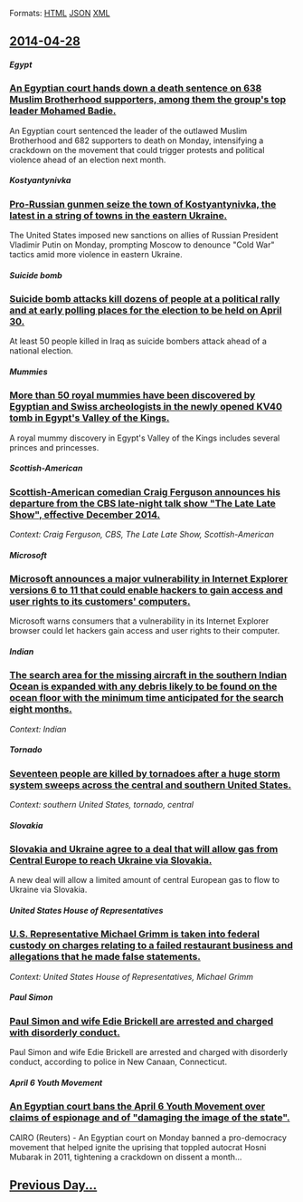 
Formats: [HTML](2014/04/28/index.html)  [JSON](2014/04/28/index.json)  [XML](2014/04/28/index.xml)  

## [2014-04-28](/news/2014/04/28/index.md)

##### Egypt
### [An Egyptian court hands down a death sentence on 638 Muslim Brotherhood supporters, among them the group's top leader Mohamed Badie. ](/news/2014/04/28/an-egyptian-court-hands-down-a-death-sentence-on-638-muslim-brotherhood-supporters-among-them-the-group-s-top-leader-mohamed-badie.md)
An Egyptian court sentenced the leader of the outlawed Muslim Brotherhood and 682 supporters to death on Monday, intensifying a crackdown on the movement that could trigger protests and political violence ahead of an election next month.

##### Kostyantynivka
### [Pro-Russian gunmen seize the town of Kostyantynivka, the latest in a string of towns in the eastern Ukraine. ](/news/2014/04/28/pro-russian-gunmen-seize-the-town-of-kostyantynivka-the-latest-in-a-string-of-towns-in-the-eastern-ukraine.md)
The United States imposed new sanctions on allies of Russian President Vladimir Putin on Monday, prompting Moscow to denounce &quot;Cold War&quot; tactics amid more violence in eastern Ukraine.

##### Suicide bomb
### [Suicide bomb attacks kill dozens of people at a political rally and at early polling places for the election to be held on April 30. ](/news/2014/04/28/suicide-bomb-attacks-kill-dozens-of-people-at-a-political-rally-and-at-early-polling-places-for-the-election-to-be-held-on-april-30.md)
At least 50 people killed in Iraq as suicide bombers attack ahead of a national election.

##### Mummies
### [More than 50 royal mummies have been discovered by Egyptian and Swiss archeologists in the newly opened KV40 tomb in Egypt's Valley of the Kings. ](/news/2014/04/28/more-than-50-royal-mummies-have-been-discovered-by-egyptian-and-swiss-archeologists-in-the-newly-opened-kv40-tomb-in-egypt-s-valley-of-the-k.md)
A royal mummy discovery in Egypt&#039;s Valley of the Kings includes several princes and princesses.

##### Scottish-American
### [Scottish-American comedian Craig Ferguson announces his departure from the CBS late-night talk show "The Late Late Show", effective December 2014. ](/news/2014/04/28/scottish-american-comedian-craig-ferguson-announces-his-departure-from-the-cbs-late-night-talk-show-the-late-late-show-effective-december.md)
_Context: Craig Ferguson, CBS, The Late Late Show, Scottish-American_

##### Microsoft
### [Microsoft announces a major vulnerability in Internet Explorer versions 6 to 11 that could enable hackers to gain access and user rights to its customers' computers. ](/news/2014/04/28/microsoft-announces-a-major-vulnerability-in-internet-explorer-versions-6-to-11-that-could-enable-hackers-to-gain-access-and-user-rights-to.md)
Microsoft warns consumers that a vulnerability in its Internet Explorer browser could let hackers gain access and user rights to their computer.

##### Indian
### [The search area for the missing aircraft in the southern Indian Ocean is expanded with any debris likely to be found on the ocean floor with the minimum time anticipated for the search eight months. ](/news/2014/04/28/the-search-area-for-the-missing-aircraft-in-the-southern-indian-ocean-is-expanded-with-any-debris-likely-to-be-found-on-the-ocean-floor-with.md)
_Context: Indian_

##### Tornado
### [Seventeen people are killed by tornadoes after a huge storm system sweeps across the central and southern United States. ](/news/2014/04/28/seventeen-people-are-killed-by-tornadoes-after-a-huge-storm-system-sweeps-across-the-central-and-southern-united-states.md)
_Context: southern United States, tornado, central_

##### Slovakia
### [Slovakia and Ukraine agree to a deal that will allow gas from Central Europe to reach Ukraine via Slovakia. ](/news/2014/04/28/slovakia-and-ukraine-agree-to-a-deal-that-will-allow-gas-from-central-europe-to-reach-ukraine-via-slovakia.md)
A new deal will allow a limited amount of central European gas to flow to Ukraine via Slovakia.

##### United States House of Representatives
### [U.S. Representative Michael Grimm is taken into federal custody on charges relating to a failed restaurant business and allegations that he made false statements. ](/news/2014/04/28/u-s-representative-michael-grimm-is-taken-into-federal-custody-on-charges-relating-to-a-failed-restaurant-business-and-allegations-that-he.md)
_Context: United States House of Representatives, Michael Grimm_

##### Paul Simon
### [Paul Simon and wife Edie Brickell are arrested and charged with disorderly conduct. ](/news/2014/04/28/paul-simon-and-wife-edie-brickell-are-arrested-and-charged-with-disorderly-conduct.md)
Paul Simon and wife Edie Brickell are arrested and charged with disorderly conduct, according to police in New Canaan, Connecticut.

##### April 6 Youth Movement
### [An Egyptian court bans the April 6 Youth Movement over claims of espionage and of "damaging the image of the state". ](/news/2014/04/28/an-egyptian-court-bans-the-april-6-youth-movement-over-claims-of-espionage-and-of-damaging-the-image-of-the-state.md)
CAIRO (Reuters) - An Egyptian court on Monday banned a pro-democracy movement that helped ignite the uprising that toppled autocrat Hosni Mubarak in 2011, tightening a crackdown on dissent a month...

## [Previous Day...](/news/2014/04/27/index.md)

